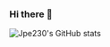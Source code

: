 ### Hi there 👋

![Jpe230's GitHub stats](https://github-readme-stats.vercel.app/api?username=Jpe230&show_icons=true&theme=synthwave&count_private=true)

<!--
**Jpe230/Jpe230** is a ✨ _special_ ✨ repository because its `README.md` (this file) appears on your GitHub profile.

Here are some ideas to get you started:

- 🔭 I’m currently working on ...
- 🌱 I’m currently learning ...
- 👯 I’m looking to collaborate on ...
- 🤔 I’m looking for help with ...
- 💬 Ask me about ...
- 📫 How to reach me: ...
- 😄 Pronouns: ...
- ⚡ Fun fact: ...
-->
